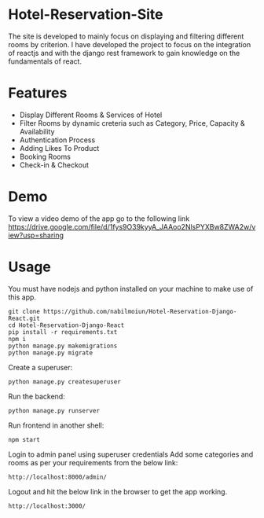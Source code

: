 # Hotel-Reservation-Site

The site is developed to mainly focus on displaying and filtering different rooms by criterion. I have developed the project to focus on the integration of reactjs and with the django rest framework to gain knowledge on the fundamentals of react.

# Features

+ Display Different Rooms & Services of Hotel
+ Filter Rooms by dynamic creteria such as Category, Price, Capacity & Availability
+ Authentication Process
+ Adding Likes To Product
+ Booking Rooms
+ Check-in & Checkout

# Demo

To view a video demo of the app go to the following link
https://drive.google.com/file/d/1fys9O39kyyA_JAAoo2NlsPYXBw8ZWA2w/view?usp=sharing

# Usage

You must have nodejs and python installed on your machine to make use of this app.


    git clone https://github.com/nabilmoiun/Hotel-Reservation-Django-React.git
    cd Hotel-Reservation-Django-React
    pip install -r requirements.txt
    npm i
    python manage.py makemigrations
    python manage.py migrate

Create a superuser:

    python manage.py createsuperuser
    
Run the backend: 

    python manage.py runserver

Run frontend in another shell:

    npm start

Login to admin panel using superuser credentials Add some categories and rooms as per your requirements from the below link:

    http://localhost:8000/admin/

Logout and hit the below link in the browser to get the app working.

    http://localhost:3000/



